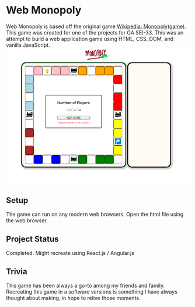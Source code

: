 # Web Monopoly
Web Monopoly is based off the original game [Wikipedia: Monopoly(game)](https://en.wikipedia.org/wiki/Monopoly_(game)). This game was created for one of the projects for GA SEI-33. This was an attempt to build a web application game using HTML, CSS, DOM, and vanilla JavaScript.
![Monopoly Snippet](./snippet.png)

## Setup
The game can run on any modern web browsers. Open the html file using the web browser.

## Project Status
Completed. Might recreate using React.js / Angular.js

## Trivia
This game has been always a go-to among my friends and family. Recreating this game in a software versions is something I have always thought about making, in hope to relive those moments.


